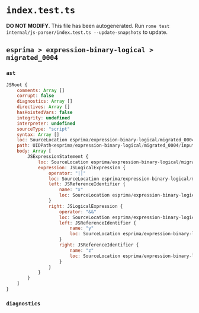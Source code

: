 # `index.test.ts`

**DO NOT MODIFY**. This file has been autogenerated. Run `rome test internal/js-parser/index.test.ts --update-snapshots` to update.

## `esprima > expression-binary-logical > migrated_0004`

### `ast`

```javascript
JSRoot {
	comments: Array []
	corrupt: false
	diagnostics: Array []
	directives: Array []
	hasHoistedVars: false
	integrity: undefined
	interpreter: undefined
	sourceType: "script"
	syntax: Array []
	loc: SourceLocation esprima/expression-binary-logical/migrated_0004/input.js 1:0-2:0
	path: UIDPath<esprima/expression-binary-logical/migrated_0004/input.js>
	body: Array [
		JSExpressionStatement {
			loc: SourceLocation esprima/expression-binary-logical/migrated_0004/input.js 1:0-1:11
			expression: JSLogicalExpression {
				operator: "||"
				loc: SourceLocation esprima/expression-binary-logical/migrated_0004/input.js 1:0-1:11
				left: JSReferenceIdentifier {
					name: "x"
					loc: SourceLocation esprima/expression-binary-logical/migrated_0004/input.js 1:0-1:1 (x)
				}
				right: JSLogicalExpression {
					operator: "&&"
					loc: SourceLocation esprima/expression-binary-logical/migrated_0004/input.js 1:5-1:11
					left: JSReferenceIdentifier {
						name: "y"
						loc: SourceLocation esprima/expression-binary-logical/migrated_0004/input.js 1:5-1:6 (y)
					}
					right: JSReferenceIdentifier {
						name: "z"
						loc: SourceLocation esprima/expression-binary-logical/migrated_0004/input.js 1:10-1:11 (z)
					}
				}
			}
		}
	]
}
```

### `diagnostics`

```

```
